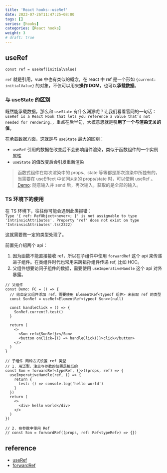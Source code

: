 ```yaml
---
title: 'React hooks--useRef'
date: 2023-07-26T11:47:25+08:00
tags: []
series: [hooks]
categories: [React hooks]
weight: 3
# draft: true
---
```


## useRef

<!-- `useRef(initialValue)` 在源码中的形式为 `{current: initialValue}`，保存在 `hook.memoizedState` 上。 -->

`const ref = useRef(initialValue)`

`ref` 就是引用，vue 中也有类似的概念，在 react 中 ref 是一个形如 `{current: initialValue}` 的对象，不仅可以用来**操作 DOM**，也可以**承载数据**。

### 与 useState 的区别

既然能承载数据，那么和 `useState` 有什么渊源呢？让我们看看官网的一句话：`useRef is a React Hook that lets you reference a value that’s not needed for rendering.`，重点在后半句，大概意思就是**引用了一个与渲染无关的值**。

在承载数据方面，这就是与 `useState` 最大的区别：

- `useRef` 引用的数据在改变后不会影响组件渲染，类似于函数组件的一个实例属性
- `useState` 的值改变后会引发重新渲染

> 函数式组件在每次渲染中的 props、state 等等都是那次渲染中所独有的，当需要在 useEffect 中访问`未来`的 props/state 时，可以使用 useRef 。[Demo](https://codesandbox.io/s/ox200vw8k9?file=/src/index.js:165-178): 随意输入并 send 后，再次输入，获取的是全部的输入。

### TS 环境下的使用

在 TS 环境下，往往你可能会遇到此类报错：  
`Type '{ ref: RefObject<never>; }' is not assignable to type 'IntrinsicAttributes'.
  Property 'ref' does not exist on type 'IntrinsicAttributes'.ts(2322)`

这就需要做一定的类型处理了。

前置先介绍两个 api：

1. 因为函数不能直接接收 ref，所以在子组件中使用 `forwardRef` 这个 api 来传递进子组件。在类组件时代也常用来跨祖孙组件传递 ref, 比如 HOC。
2. 父组件想要访问子组件的数据，需要使用 `useImperativeHandle` 这个 api 对外暴露。

```tsx
// 父组件
const Demo: FC = () => {
  // 给自定义组件添加 ref，需要使用 ElementRef<typeof 组件> 来获取 ref 的类型
  const SonRef = useRef<ElementRef<typeof Son>>(null)

  const handleClick = () => {
    SonRef.current?.test()
  }

  return (
    <>
      <Son ref={SonRef}></Son>
      <button onClick={() => handleClick()}>click</button>
    </>
  )
}

// 子组件 两种方式设置 ref 类型
// 1. 用泛型，注意与参数的位置是相反的
const Son = forwardRef<typeRef, {}>((props, ref) => {
  useImperativeHandle(ref, () => {
    return {
      test: () => console.log('hello world')
    }
  })
  return (
    <>
      <div> hello world</div>
    </>
  )
})

// 2. 在参数中使用 Ref
// const Son = forwardRef((props, ref: Ref<typeRef>) => {})
```

## reference

- [useRef](https://react.dev/reference/react/useRef)
- [forwardRef](https://react.dev/reference/react/forwardRef)
